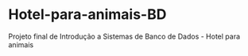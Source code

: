 # Hotel-para-animais-BD
Projeto final de Introdução a Sistemas de Banco de Dados - Hotel para animais
